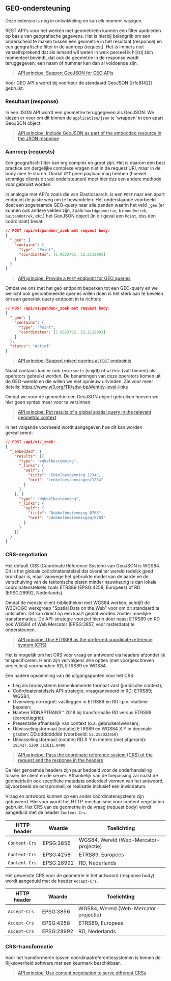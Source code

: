 ## GEO-ondersteuning

<p class='warning'>Deze extensie is nog in ontwikkeling en kan elk moment wijzigen.</p>

REST API's voor het werken met geometrieën kunnen een filter aanbieden op basis van geografische gegevens. Het is hierbij belangrijk om een onderscheid te maken tussen een geometrie in het resultaat (response) en een geografische filter in de aanroep (request). Het is immers niet vanzelfsprekend dat als iemand wil weten in welk perceel ik hij/zij zich momenteel bevindt, dat ook de geometrie in de response wordt teruggegeven; een naam of nummer kan dan al voldoende zijn.

> [API principe: Support GeoJSON for GEO APIs](#api-34)

Voor GEO API's wordt bij voorkeur de standaard GeoJSON [[rfc8142]] gebruikt.

### Resultaat (response)

In een JSON API wordt een geometrie teruggegeven als GeoJSON. We kiezen er voor om dit binnen de `application/json` te ‘wrappen' in een apart GeoJSON object.

> [API principe: Include GeoJSON as part of the embedded resource in the JSON response](#api-35)

### Aanroep (requests)

Een geografisch filter kan erg complex en groot zijn. Het is daarom een best practice om dergelijke complexe vragen niet in de request URI, maar in de body mee te sturen. Omdat `GET` geen payload mag hebben (hoewel sommige clients dit wel ondersteunen) moet hier dus een andere methode voor gebruikt worden.

In analogie met API's zoals die van Elasticsearch, is een `POST` naar een apart endpoint de juiste weg om te bewandelen. Het onderstaande voorbeeld doet een zogenaamde GEO-query naar alle panden waarin het veld `_geo` (er kunnen ook andere velden zijn, zoals `hoofdgeometrie`, `binnenOmtrek`, `buitenOmtrek`, etc.) het GeoJSON object (in dit geval een `Point`, dus één coördinaat) bevat:

```json
// POST /api/v1/panden/_zoek met request body:
{
  "_geo": {
    "contains": {
      "type": "Point",
      "coordinates": [5.9623762, 52.2118093]
    }
  }
}
```

> [API principe: Provide a `POST` endpoint for GEO queries](#api-36)

Omdat we ons met het geo endpoint beperken tot een GEO-query en we wellicht ook gecombineerde queries willen doen is het sterk aan te bevelen om een generiek query endpoint in te richten:

```json
// POST /api/v1/panden/_zoek met request body:
{
  "_geo": {
    "contains": {
      "type": "Point",
      "coordinates": [5.9623762, 52.2118093]
    }
  },
  "status": "Actief"
}
```

> [API principe: Support mixed queries at `POST` endpoints](#api-37)

Naast contains kan er ook `intersects` (snijdt) of `within` (valt binnen) als operators gebruikt worden. De benamingen van deze operators komen uit de GEO-wereld en die willen we niet opnieuw uitvinden. Zie voor meer details: https://www.w3.org/TR/sdw-bp/#entity-level-links  

Omdat we voor de geometrie een GeoJSON object gebruiken hoeven we hier geen syntax meer voor te verzinnen.

> [API principe: Put results of a global spatial query in the relevant geometric context](#api-38)

In het volgende voorbeeld wordt aangegeven hoe dit kan worden gerealiseerd:

```json
// POST /api/v1/_zoek:
{
  "_embedded": {
    "results": [{
      "type": "enkelbestemming",
      "_links": {
        "self": {
          "title": "Enkelbestemming 1234",
          "href": "/enkelbestemmingen/1234"
        }
      }
    }, {
      "type": "dubbelbestemming",
      "_links": {
        "self": {
          "title": "Dubbelbestemming 8765",
          "href": "/dubbelbestemmingen/8765"
        }
      }
    }]
  }
}
```

### CRS-negotiation

Het default CRS (Coordinate Reference System) van GeoJSON is WGS84. Dit is het globale coördinatenstelsel dat overal ter wereld redelijk goed bruikbaar is, maar vanwege het gebruikte model van de aarde en de verschuiving van de tektonische platen minder nauwkeurig is dan lokale coördinatenstelsels zoals ETRS89 (EPSG:4258, Europees) of RD (EPSG:28992, Nederlands).

Omdat de meeste client-bibliotheken met WGS84 werken, schrijft de W3C/OGC werkgroep "Spatial Data on the Web" voor om dit standaard te ontsluiten. Dit kan direct op een kaart geplot worden zonder moeilijke transformaties. De API-strategie voorziet hierin door naast ETRS89 en RD ook WGS84 of Web Mercator (EPSG:3857, voor rasterdata) te ondersteunen.

> [API principe: Use ETRS89 as the preferred coordinate reference system (CRS)](#api-39)

Het is mogelijk om het CRS voor vraag en antwoord via headers afzonderlijk te specificeren. Hierin zijn vervolgens drie opties (met voorgeschreven projecties) voorhanden: RD, ETRS89 en WGS84.

Een nadere opsomming van de uitgangspunten voor het CRS:

- Leg als bronsysteem binnenkomende formaat vast (juridische context);
- Coördinatenstelsels API-strategie: vraag/antwoord in RD; ETRS89; WGS84;
- Overweeg no-regret: vastleggen in ETRS89 én RD i.p.v. realtime bepalen;
- Hanteer RDNAPTRANS™ 2018 bij transformatie RD versus ETRS89 (correctiegrid);
- Presentatie afhankelijk van context (o.a. gebruikerswensen);
- Uitwisselingsformaat (notatie) ETRS89 en WGS84 X Y in decimale graden: DD.ddddddddd (voorbeeld: `52.255023450`)
- Uitwisselingsformaat (notatie) RD X Y in meters (niet afgerond): `195427.5200 311611.8400`

> [API principe: Pass the coordinate reference system (CRS) of the request and the response in the headers](#api-40)

De hier genoemde headers zijn puur bedoeld voor de onderhandeling tussen de client en de server. Afhankelijk van de toepassing zal naast de geometrieën ook specifieke metadata onderdeel vormen van het antwoord, bijvoorbeeld de oorspronkelijke realisatie inclusief een inwindatum.

Vraag en antwoord kunnen op een ander coördinatensysteem zijn gebaseerd. Hiervoor wordt het HTTP-mechanisme voor content negotiation gebruikt. Het CRS van de geometrie in de vraag (request body) wordt aangeduid met de header `Content-Crs`.

|HTTP header|Waarde|Toelichting|
|-|-|-|
|`Content-Crs`|EPSG:3856|WGS84, Wereld (Web-Mercator-projectie)|
|`Content-Crs`|EPSG:4258|ETRS89, Europees|
|`Content-Crs`|EPSG:28992|RD, Nederlands|

Het gewenste CRS voor de geometrie in het antwoord (response body) wordt aangeduid met de header `Accept-Crs`.  

|HTTP header|Waarde|Toelichting|
|-|-|-|
|`Accept-Crs`|EPSG:3856|WGS84, Wereld (Web-Mercator-projectie)|
|`Accept-Crs`|EPSG:4258|ETRS89, Europees|
|`Accept-Crs`|EPSG:28992|RD, Nederlands|

### CRS-transformatie

Voor het transformeren tussen coördinaatreferentiesystemen is binnen de Rijksoverheid software met een keurmerk beschikbaar.

> [API principe: Use content negotiation to serve different CRSs](#api-41)
